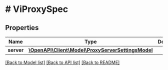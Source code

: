 # # ViProxySpec

## Properties

Name | Type | Description | Notes
------------ | ------------- | ------------- | -------------
**server** | [**\OpenAPI\Client\Model\ProxyServerSettingsModel**](ProxyServerSettingsModel.md) |  |

[[Back to Model list]](../../README.md#models) [[Back to API list]](../../README.md#endpoints) [[Back to README]](../../README.md)
